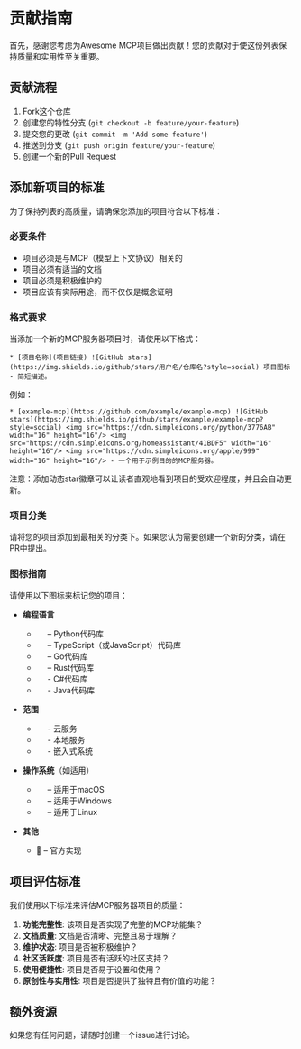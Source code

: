 # 贡献指南

首先，感谢您考虑为Awesome MCP项目做出贡献！您的贡献对于使这份列表保持质量和实用性至关重要。

## 贡献流程

1. Fork这个仓库
2. 创建您的特性分支 (`git checkout -b feature/your-feature`)
3. 提交您的更改 (`git commit -m 'Add some feature'`)
4. 推送到分支 (`git push origin feature/your-feature`)
5. 创建一个新的Pull Request

## 添加新项目的标准

为了保持列表的高质量，请确保您添加的项目符合以下标准：

### 必要条件

- 项目必须是与MCP（模型上下文协议）相关的
- 项目必须有适当的文档
- 项目必须是积极维护的
- 项目应该有实际用途，而不仅仅是概念证明

### 格式要求

当添加一个新的MCP服务器项目时，请使用以下格式：

```
* [项目名称](项目链接) ![GitHub stars](https://img.shields.io/github/stars/用户名/仓库名?style=social) 项目图标 - 简短描述。
```

例如：
```
* [example-mcp](https://github.com/example/example-mcp) ![GitHub stars](https://img.shields.io/github/stars/example/example-mcp?style=social) <img src="https://cdn.simpleicons.org/python/3776AB" width="16" height="16"/> <img src="https://cdn.simpleicons.org/homeassistant/41BDF5" width="16" height="16"/> <img src="https://cdn.simpleicons.org/apple/999" width="16" height="16"/> - 一个用于示例目的的MCP服务器。
```

注意：添加动态star徽章可以让读者直观地看到项目的受欢迎程度，并且会自动更新。

### 项目分类

请将您的项目添加到最相关的分类下。如果您认为需要创建一个新的分类，请在PR中提出。

### 图标指南

请使用以下图标来标记您的项目：

- **编程语言**
  - <img src="https://cdn.simpleicons.org/python/3776AB" width="16" height="16"/> – Python代码库
  - <img src="https://cdn.simpleicons.org/typescript/3178C6" width="16" height="16"/> – TypeScript（或JavaScript）代码库
  - <img src="https://cdn.simpleicons.org/go/00ADD8" width="16" height="16"/> – Go代码库
  - <img src="https://cdn.simpleicons.org/rust/000000" width="16" height="16"/> – Rust代码库
  - <img src="https://cdn.simpleicons.org/csharp/239120" width="16" height="16"/> - C#代码库
  - <img src="https://cdn.simpleicons.org/java/007396" width="16" height="16"/> - Java代码库
  
- **范围**
  - <img src="https://cdn.simpleicons.org/icloud/3693F3" width="16" height="16"/> - 云服务
  - <img src="https://cdn.simpleicons.org/homeassistant/41BDF5" width="16" height="16"/> - 本地服务
  - <img src="https://cdn.simpleicons.org/arduino/00979D" width="16" height="16"/> - 嵌入式系统
  
- **操作系统**（如适用）
  - <img src="https://cdn.simpleicons.org/apple/999" width="16" height="16"/> – 适用于macOS
  - <img src="https://cdn.simpleicons.org/windows/999" width="16" height="16"/> – 适用于Windows
  - <img src="https://cdn.simpleicons.org/linux/999" width="16" height="16"/> – 适用于Linux

- **其他**
  - 🏅 – 官方实现

## 项目评估标准

我们使用以下标准来评估MCP服务器项目的质量：

1. **功能完整性**: 该项目是否实现了完整的MCP功能集？
2. **文档质量**: 文档是否清晰、完整且易于理解？
3. **维护状态**: 项目是否被积极维护？
4. **社区活跃度**: 项目是否有活跃的社区支持？
5. **使用便捷性**: 项目是否易于设置和使用？
6. **原创性与实用性**: 项目是否提供了独特且有价值的功能？

## 额外资源

如果您有任何问题，请随时创建一个issue进行讨论。 
